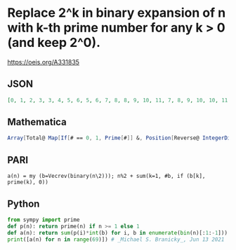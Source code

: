 # Replace 2^k in binary expansion of n with k\-th prime number for any k \> 0 \(and keep 2^0\)\.
https://oeis.org/A331835
## JSON
```JSON
[0, 1, 2, 3, 3, 4, 5, 6, 5, 6, 7, 8, 8, 9, 10, 11, 7, 8, 9, 10, 10, 11, 12, 13, 12, 13, 14, 15, 15, 16, 17, 18, 11, 12, 13, 14, 14, 15, 16, 17, 16, 17, 18, 19, 19, 20, 21, 22, 18, 19, 20, 21, 21, 22, 23, 24, 23, 24, 25, 26, 26, 27, 28, 29, 13, 14, 15, 16, 16]
```
## Mathematica
```Mathematica
Array[Total@ Map[If[# == 0, 1, Prime[#]] &, Position[Reverse@ IntegerDigits[#, 2], 1][[All, 1]] - 1] &, 68] (* _Michael De Vlieger_, Jan 29 2020 *)
```
## PARI
```PARI
a(n) = my (b=Vecrev(binary(n\2))); n%2 + sum(k=1, #b, if (b[k], prime(k), 0))
```
## Python
```Python
from sympy import prime
def p(n): return prime(n) if n >= 1 else 1
def a(n): return sum(p(i)*int(b) for i, b in enumerate(bin(n)[:1:-1]))
print([a(n) for n in range(69)]) # _Michael S. Branicky_, Jun 13 2021
```
